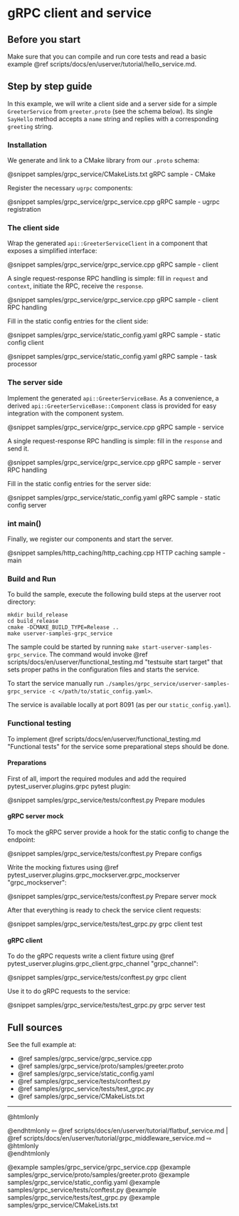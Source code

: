 # gRPC client and service

## Before you start

Make sure that you can compile and run core tests and read a basic example @ref scripts/docs/en/userver/tutorial/hello_service.md.

## Step by step guide

In this example, we will write a client side and a server side for a simple `GreeterService` from `greeter.proto` (see the schema below). Its single `SayHello` method accepts a `name` string and replies with a corresponding `greeting` string.

### Installation

We generate and link to a CMake library from our `.proto` schema:

@snippet samples/grpc_service/CMakeLists.txt  gRPC sample - CMake

Register the necessary `ugrpc` components:

@snippet samples/grpc_service/grpc_service.cpp  gRPC sample - ugrpc registration

### The client side

Wrap the generated `api::GreeterServiceClient` in a component that exposes a simplified interface:

@snippet samples/grpc_service/grpc_service.cpp  gRPC sample - client

A single request-response RPC handling is simple: fill in `request` and `context`, initiate the RPC, receive the `response`.

@snippet samples/grpc_service/grpc_service.cpp  gRPC sample - client RPC handling

Fill in the static config entries for the client side:

@snippet samples/grpc_service/static_config.yaml  gRPC sample - static config client

@snippet samples/grpc_service/static_config.yaml  gRPC sample - task processor

### The server side

Implement the generated `api::GreeterServiceBase`. As a convenience, a derived `api::GreeterServiceBase::Component` class is provided for easy integration with the component system.

@snippet samples/grpc_service/grpc_service.cpp  gRPC sample - service

A single request-response RPC handling is simple: fill in the `response` and send it.

@snippet samples/grpc_service/grpc_service.cpp  gRPC sample - server RPC handling

Fill in the static config entries for the server side:

@snippet samples/grpc_service/static_config.yaml  gRPC sample - static config server

### int main()

Finally, we register our components and start the server.

@snippet samples/http_caching/http_caching.cpp  HTTP caching sample - main

### Build and Run

To build the sample, execute the following build steps at the userver root
directory:

```
mkdir build_release
cd build_release
cmake -DCMAKE_BUILD_TYPE=Release ..
make userver-samples-grpc_service
```

The sample could be started by running
`make start-userver-samples-grpc_service`. The command would invoke
@ref scripts/docs/en/userver/functional_testing.md "testsuite start target" that sets proper
paths in the configuration files and starts the service.

To start the service manually run
`./samples/grpc_service/userver-samples-grpc_service -c </path/to/static_config.yaml>`.

The service is available locally at port 8091 (as per our `static_config.yaml`).


### Functional testing
To implement @ref scripts/docs/en/userver/functional_testing.md "Functional tests" for the
service some preparational steps should be done.

#### Preparations
First of all, import the required modules and add the required
pytest_userver.plugins.grpc pytest plugin:

@snippet samples/grpc_service/tests/conftest.py  Prepare modules


#### gRPC server mock

To mock the gRPC server provide a hook for the static config to change
the endpoint:

@snippet samples/grpc_service/tests/conftest.py  Prepare configs

Write the mocking fixtures using @ref pytest_userver.plugins.grpc_mockserver.grpc_mockserver "grpc_mockserver":

@snippet samples/grpc_service/tests/conftest.py  Prepare server mock

After that everything is ready to check the service client requests:

@snippet samples/grpc_service/tests/test_grpc.py  grpc client test

#### gRPC client

To do the gRPC requests write a client fixture using
@ref pytest_userver.plugins.grpc_client.grpc_channel "grpc_channel":

@snippet samples/grpc_service/tests/conftest.py  grpc client

Use it to do gRPC requests to the service:

@snippet samples/grpc_service/tests/test_grpc.py  grpc server test


## Full sources

See the full example at:

* @ref samples/grpc_service/grpc_service.cpp
* @ref samples/grpc_service/proto/samples/greeter.proto
* @ref samples/grpc_service/static_config.yaml
* @ref samples/grpc_service/tests/conftest.py
* @ref samples/grpc_service/tests/test_grpc.py
* @ref samples/grpc_service/CMakeLists.txt

----------

@htmlonly <div class="bottom-nav"> @endhtmlonly
⇦ @ref scripts/docs/en/userver/tutorial/flatbuf_service.md | @ref scripts/docs/en/userver/tutorial/grpc_middleware_service.md ⇨
@htmlonly </div> @endhtmlonly

@example samples/grpc_service/grpc_service.cpp
@example samples/grpc_service/proto/samples/greeter.proto
@example samples/grpc_service/static_config.yaml
@example samples/grpc_service/tests/conftest.py
@example samples/grpc_service/tests/test_grpc.py
@example samples/grpc_service/CMakeLists.txt
